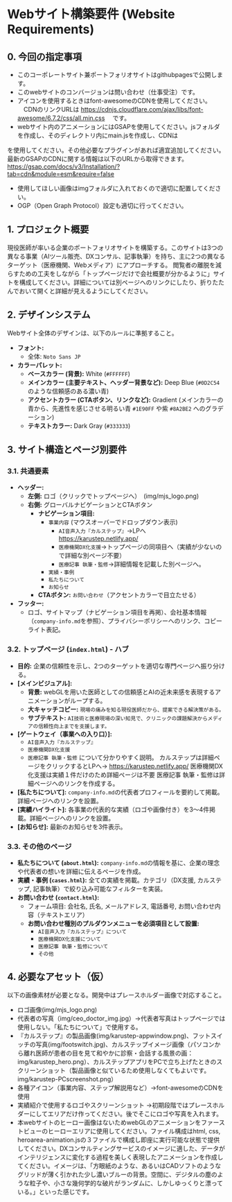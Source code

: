 # Webサイト構築要件 (Website Requirements)
## 0. 今回の指定事項
- このコーポレートサイト兼ポートフォリオサイトはgithubpagesで公開します。
- このwebサイトのコンバージョンは問い合わせ（仕事受注）です。
- アイコンを使用するときはfont-awesomeのCDNを使用してください。
　CDNのリンクURLは
	https://cdnjs.cloudflare.com/ajax/libs/font-awesome/6.7.2/css/all.min.css
　です。
- webサイト内のアニメーションにはGSAPを使用してください。jsフォルダを作成し、そのディレクトリ内にmain.jsを作成し、CDNは
<script src="https://cdn.jsdelivr.net/npm/gsap@3.13.0/dist/gsap.min.js"></script>
<script src="https://cdn.jsdelivr.net/npm/gsap@3.13.0/dist/ScrollTrigger.min.js"></script>
を使用してください。その他必要なプラグインがあれば適宜追加してください。最新のGSAPのCDNに関する情報は以下のURLから取得できます。
https://gsap.com/docs/v3/Installation/?tab=cdn&module=esm&require=false
- 使用してほしい画像はimgフォルダに入れておくので適切に配置してください。
- OGP（Open Graph Protocol）設定も適切に行ってください。

## 1. プロジェクト概要

現役医師が率いる企業のポートフォリオサイトを構築する。このサイトは3つの異なる事業（AIツール販売、DXコンサル、記事執筆）を持ち、主に2つの異なるターゲット（医療機関、Webメディア）にアプローチする。
閲覧者の離脱を減らすための工夫をしながら「トップページだけで会社概要が分かるように」サイトを構成してください。詳細については別ページへのリンクにしたり、折りたたんでおいて開くと詳細が見えるようにしてください。

## 2. デザインシステム

Webサイト全体のデザインは、以下のルールに準拠すること。

- **フォント:**
  - 全体: `Noto Sans JP`
- **カラーパレット:**
  - **ベースカラー (背景):** White (`#FFFFFF`)
  - **メインカラー (主要テキスト、ヘッダー背景など):** Deep Blue (`#0D2C54`のような信頼感のある濃い青)
  - **アクセントカラー (CTAボタン、リンクなど):** Gradient (メインカラーの青から、先進性を感じさせる明るい青 `#1E90FF` や紫 `#8A2BE2` へのグラデーション)
  - **テキストカラー:** Dark Gray (`#333333`)

## 3. サイト構造とページ別要件

### 3.1. 共通要素

- **ヘッダー:**
  - **左側:** ロゴ（クリックでトップページへ）　(img/mjs_logo.png)
  - **右側:** グローバルナビゲーションとCTAボタン
    - **ナビゲーション項目:**
      - `事業内容` (マウスオーバーでドロップダウン表示)
        - `AI音声入力『カルステップ』`→LPへ https://karustep.netlify.app/
        - `医療機関DX化支援`→トップページの同項目へ（実績が少ないので詳細な別ページ不要）
        - `医療記事 執筆・監修`→詳細情報を記載した別ページへ。
      - `実績・事例`
      - `私たちについて`
      - `お知らせ`
    - **CTAボタン:** `お問い合わせ`（アクセントカラーで目立たせる）
- **フッター:**
  - ロゴ、サイトマップ（ナビゲーション項目を再掲）、会社基本情報（`company-info.md`を参照）、プライバシーポリシーへのリンク、コピーライト表記。

### 3.2. トップページ (`index.html`) - ハブ

- **目的:** 企業の信頼性を示し、2つのターゲットを適切な専門ページへ振り分ける。
- **[メインビジュアル]:**
  - **背景:** webGLを用いた医師としての信頼感とAIの近未来感を表現するアニメーションがループする。
  - **大キャッチコピー:** `現場の痛みを知る現役医師だから、提案できる解決策がある。`
  - **サブテキスト:** `AI技術と医療現場の深い知見で、クリニックの課題解決からメディアの信頼性向上までを支援します。`
- **[ゲートウェイ（事業への入り口）]:**
    - `AI音声入力『カルステップ』`
    - `医療機関DX化支援`
    - `医療記事 執筆・監修`
    について分かりやすく説明。
    カルステップは詳細ページをクリックするとLPへ→ https://karustep.netlify.app/
    医療機関DX化支援は実績１件だけのため詳細ページは不要
    医療記事 執筆・監修は詳細ページへのリンクを作成する。
- **[私たちについて]:** `company-info.md`の代表者プロフィールを要約して掲載。詳細ページへのリンクを設置。
- **[実績ハイライト]:** 各事業の代表的な実績（ロゴや画像付き）を3〜4件掲載。詳細ページへのリンクを設置。
- **[お知らせ]:** 最新のお知らせを3件表示。

### 3.3. その他のページ
- **私たちについて (`about.html`):** `company-info.md`の情報を基に、企業の理念や代表者の想いを詳細に伝えるページを作成。
- **実績・事例 (`cases.html`):** 全ての実績を掲載。カテゴリ（DX支援, カルステップ, 記事執筆）で絞り込み可能なフィルターを実装。
- **お問い合わせ (`contact.html`):**
  - フォーム項目: 会社名, 氏名, メールアドレス, 電話番号, お問い合わせ内容（テキストエリア）
  - **お問い合わせ種別のプルダウンメニューを必須項目として設置:**
    - `AI音声入力『カルステップ』について`
    - `医療機関DX化支援について`
    - `医療記事 執筆・監修について`
    - `その他`

## 4. 必要なアセット（仮）

以下の画像素材が必要となる。開発中はプレースホルダー画像で対応すること。
- ロゴ画像(img/mjs_logo.png)
- 代表者の写真（img/ceo_doctor_img.jpg）→代表者写真はトップページでは使用しない。「私たちについて」で使用する。
- 『カルステップ』の製品画像(img/karustep-appwindow.png)、フットスイッチの写真(img/footswitch.jpg)、カルステップイメージ画像（パソコンから離れ医師が患者の目を見て和やかに診察・会話する風景の画：img/karustep_hero.png）、カルステップアプリをPCで立ち上げたときのスクリーンショット（製品画像と似ているため使用しなくてもよいです。img/karustep-PCscreenshot.png）
- 各種アイコン（事業内容、ステップ解説用など）→font-awesomeのCDNを使用
- 実績紹介で使用するロゴやスクリーンショット →初期段階ではプレースホルダーにしてエリアだけ作ってください。後でそこにロゴや写真を入れます。
- 本webサイトのヒーロー画像はないためwebGLのアニメーションをファーストビューのヒーローエリアに使用してください。ファイル構成はhtml, css, heroarea-animation.jsの３ファイルで構成し即座に実行可能な状態で提供してください。DXコンサルティングサービスのイメージに適した、データがインテリジェンスに変化する過程を美しく表現したアニメーションを作成してください。イメージは、「方眼紙のような、あるいはCADソフトのようなグリッドが薄く引かれた少し濃いブルーの背景。空間に、デジタルの塵のような粒子や、小さな幾何学的な破片がランダムに、しかしゆっくりと漂っている。」といった感じです。